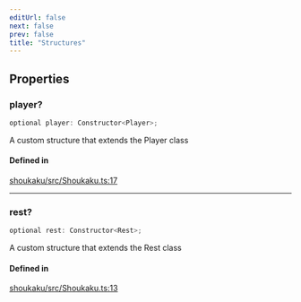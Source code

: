 ```yaml
---
editUrl: false
next: false
prev: false
title: "Structures"
---
```


## Properties

<a id="player" name="player"></a>

### player?

```ts
optional player: Constructor<Player>;
```

A custom structure that extends the Player class

#### Defined in

[shoukaku/src/Shoukaku.ts:17](https://github.com/shipgirlproject/shoukaku/blob/9d5588e950f8b8cbe3cdd5386a275943ff6fdba1/src/Shoukaku.ts#L17)

***

<a id="rest" name="rest"></a>

### rest?

```ts
optional rest: Constructor<Rest>;
```

A custom structure that extends the Rest class

#### Defined in

[shoukaku/src/Shoukaku.ts:13](https://github.com/shipgirlproject/shoukaku/blob/9d5588e950f8b8cbe3cdd5386a275943ff6fdba1/src/Shoukaku.ts#L13)
